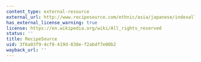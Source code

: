 ```yaml
---
content_type: external-resource
external_url: http://www.recipesource.com/ethnic/asia/japanese/indexall.html
has_external_license_warning: true
license: https://en.wikipedia.org/wiki/All_rights_reserved
status: ''
title: RecipeSource
uid: 3f6a03f9-4cf8-419d-838e-f2abdf7e00b2
wayback_url: ''
---
```

